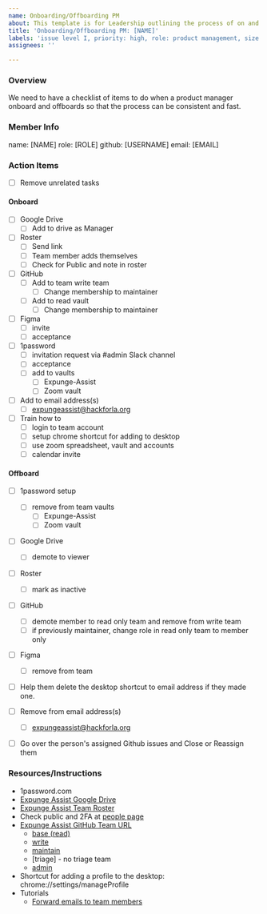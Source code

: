 ```yaml
---
name: Onboarding/Offboarding PM
about: This template is for Leadership outlining the process of on and offboarding new members to the PM team
title: 'Onboarding/Offboarding PM: [NAME]'
labels: 'issue level I, priority: high, role: product management, size: 1pt, feature: onboard / offboard'
assignees: ''

---
```


### Overview

We need to have a checklist of items to do when a product manager onboard and offboards so that the process can be consistent and fast.

### Member Info

name: [NAME] 
role: [ROLE]
github: [USERNAME]
email: [EMAIL]


### Action Items

- [ ] Remove unrelated tasks


#### Onboard
- [ ] Google Drive
   - [ ] Add to drive as Manager
- [ ] Roster
  - [ ] Send link
  - [ ] Team member adds themselves
  - [ ] Check for Public and note in roster
- [ ] GitHub
     - [ ] Add to team write team
        - [ ] Change membership to maintainer
     - [ ] Add to read vault
        - [ ] Change membership to maintainer
- [ ] Figma
  - [ ] invite
  - [ ] acceptance
- [ ] 1password
     - [ ] invitation request via #admin Slack channel
     - [ ] acceptance
     - [ ] add to vaults
       - [ ] Expunge-Assist
       - [ ] Zoom vault
- [ ] Add to email address(s)
   - [ ] expungeassist@hackforla.org
- [ ] Train how to
   - [ ] login to team account
   - [ ] setup chrome shortcut for adding to desktop
   - [ ] use zoom spreadsheet, vault and accounts
   - [ ] calendar invite

#### Offboard
  - [ ] 1password setup
    - [ ] remove from team vaults
       - [ ] Expunge-Assist
       - [ ] Zoom vault
- [ ] Google Drive
   - [ ] demote to viewer
- [ ] Roster
  - [ ] mark as inactive
- [ ] GitHub
     - [ ] demote member to read only team and remove from write team
     - [ ] if previously maintainer, change role in read only team to member only
- [ ] Figma
  - [ ] remove from team
- [ ] Help them delete the desktop shortcut to email address if they made one.
- [ ] Remove from email address(s)
   - [ ] expungeassist@hackforla.org
- [ ] Go over the person's assigned Github issues and Close or Reassign them


### Resources/Instructions

- 1password.com
- [Expunge Assist Google Drive](https://drive.google.com/drive/folders/1qR-5gm7a-3h-Zm6Tu8IxDQ6yL488kf1n?usp=sharing)
- [Expunge Assist Team Roster](https://docs.google.com/spreadsheets/d/12sAwYiQJP4fmEONF6-oUVYFVupTwSkci/edit)
- Check public and 2FA at [people page](https://github.com/orgs/hackforla/people)
- [Expunge Assist GitHub Team URL](https://github.com/orgs/hackforla/teams?query=expunge)
  - [base (read)](https://github.com/orgs/hackforla/teams/expunge-assist/members)
  - [write](https://github.com/orgs/hackforla/teams/expunge-assist-write/members)
  - [maintain](https://github.com/orgs/hackforla/teams/expunge-assist-maintainers)
  - [triage] - no triage team
  - [admin](https://github.com/orgs/hackforla/teams/expunge-assist-admins/members)
- Shortcut for adding a profile to the desktop: chrome://settings/manageProfile
- Tutorials
  - [Forward emails to team members](https://github.com/hackforla/product-management/wiki/Forward-emails-to-team-members)
